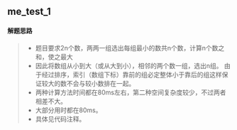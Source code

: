 ## me_test_1
#### 解题思路  

>* 题目要求2n个数，两两一组选出每组最小的数共n个数，计算n个数之和，使之最大
>* 因此将数组从小到大（或从大到小），相邻的两个数一组，选出n组。
由于经过排序，索引（数组下标）靠前的组必定整体小于靠后的组这样保证较大的数不会与较小数排在一起。
>* 两种计算方法时间都在80ms左右，第二种空间复杂度较少，不过两者相差不大。
>* 大部分用时都在80ms。
>* 具体见代码注释。